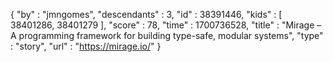 {
  "by" : "jmngomes",
  "descendants" : 3,
  "id" : 38391446,
  "kids" : [ 38401286, 38401279 ],
  "score" : 78,
  "time" : 1700736528,
  "title" : "Mirage – A programming framework for building type-safe, modular systems",
  "type" : "story",
  "url" : "https://mirage.io/"
}
